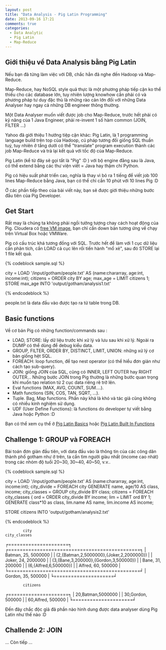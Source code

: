 ```yaml
---
layout: post
title: "Data Analysis - Pig Latin Programming"
date: 2013-09-16 17:21
comments: true
categories:
  - Data Analytic
  - Pig Latin
  - Map-Reduce
---
```


## Giới thiệu về Data Analysis bằng Pig Latin

Nếu bạn đã từng làm việc với DB, chắc hẳn đã nghe đến Hadoop và Map-Reduce.

Map-Reduce, hay NoSQL style quả thực là một phương pháp tiếp cận ko thể thiếu cho các database lớn, tuy nhiên lượng knowhow cần phải có và phương pháp tư duy đặc thù là những rào cản lớn đối với những Data Analyser hay ngay cả những DB engineer thông thường.

Một Data Analyser muốn viết được job cho Map-Reduce, trước hết phải có kỹ năng của 1 Java Engineer, phải re-invent 1 số hàm common (JOIN, FILTER ...)

Yahoo đã giới thiệu 1 hướng tiệp cận khác: Pig Latin, là 1 programming language build trên top của Hadoop, cú pháp tương đối giống SQL thuần tuý, tuy nhiên ở tầng dưới có thể "translate" program execution thành các job Map-Reduce và trả lại kết quả với tốc độ của Map-Reduce.

Pig Latin (kể từ đây sẽ gọi tắt là "Pig" :D ) với bộ engine đằng sau là Java, có thể extend bằng các thư viện viết = Java hay thậm chí Python.

Pig có hiệu suất phát triển cao, nghĩa là thay vì bỏ ra 1 tiếng để viết job 100 lines Map-Reduce bằng Java, bạn có thể chỉ cần 10 phút với 10 lines Pig :D

Ở các phần tiếp theo của bài viết này, bạn sẽ được giới thiệu những bước đầu tiên của Pig Developer.

## Get Start
Rất may là chúng ta không phải ngồi tưởng tượng chay cách hoạt động của Pig.
Cloudera có [free VM image](http://blog.cloudera.com/blog/2012/08/hadoop-on-your-pc-clouderas-cdh4-virtual-machine/), bạn chỉ cần down bản tương ứng về chạy trên Virtual Box hoặc VMWare.

Pig có cấu trúc khá tương đồng với SQL. Trước hết để làm với 1 cục dữ liệu cần phân tích, cần LOAD cả cục lên rồi tiến hành "mổ xẻ", sau đó STORE lại 1 file kết quả.

{% codeblock  sample.sql %}

city = LOAD '/input/gotham/people.txt' AS (name:chararray, age:int, income:int);
citizens = ORDER city BY age;
max_age = LIMIT citizens 1;
STORE max_age INTO 'output/gotham/analysis1.txt'

{% endcodeblock %}

people.txt là data đầu vào được tạo ra từ table trong DB.

## Basic functions

Về cơ bản Pig có những function/commands sau :

* LOAD, STORE: lấy dữ liệu trước khi xử lý và lưu sau khi xử lý. Ngoài ra DUMP có thể dùng để debug kiểu data.
* GROUP, FILTER, ORDER BY, DISTINCT, LIMIT, UNION: những xử lý cơ bản giống hệt SQL.
* FOREACH: loop function, để tạo nest operator (có thể hiểu đơn giản như cách tạo sub-query).
* JOIN: giống JOIN của SQL, cũng có INNER, LEFT OUTER hay RIGHT OUTER... Những bước JOIN trong Pig thường là những bước quan trọng khi muốn tạo relation từ 2 cục data riêng rẽ trở lên.
* Eval functions (MAX, AVG, COUNT, SUM....).
* Math functions (SIN, COS, TAN, SQRT, ...).
* Tuple. Bag, Map functions. Phần này khá là khó và tác giả cũng không có nhiều kinh nghiệm sử dụng.
* UDF (User Define Functions): là functions do developer tự viết bằng Java hoặc Python :D

Bạn có thể xem cụ thể ở [Pig Latin Basics](http://pig.apache.org/docs/r0.10.0/basic.html) hoặc [Pig Latin Built In Functions](http://pig.apache.org/docs/r0.10.0/func.html)

## Challenge 1: GROUP và FOREACH

Bài toán đơn giản đầu tiên, với data đầu vào là thông tin của các công dân thành phố gotham như ở trên, ta cần tìm người giàu nhất (income cao nhát) trong các nhóm độ tuổi 20~30, 30~40, 40~50, v.v..

{% codeblock  sample.sql %}

city = LOAD '/input/gotham/people.txt' AS (name:chararray, age:int, income:int);
city_divide = FOREACH city GENERATE
	name,
	age/10 AS class,
	income;
city_classes = GROUP city_divide BY class;
citizens = FOREACH city_classes {
	ord = ORDER city_divide BY income;
	lim = LIMIT ord BY 1;
	GENERATE class*10 as class, lim.name AS name, lim.income AS income;

STORE citizens INTO 'output/gotham/analysis2.txt'

{% endcodeblock %}

			city												city_classes
╒=====================╕    ╒==============================================╕
|	Batman, 25, 5000000 |    |		(2,{Batman,2,5000000},{Joker,2,2000000})  |
|	Joker, 	24, 2000000 |    |    (3,{Bane,3,200000},{Gordon,3,500000})			|
|	Bane, 	31,  200000 | 	 |		(6,{Alfred,6,500000})											|
|	Alfred,	60,  500000 |    ╘==============================================╛
|	Gordon,	35,  500000 |
╘=====================╛

			citizens
╒=====================╕
|		20,Batman,5000000 |
|		30,Gordon, 500000 |
|		60,Alfred, 500000 |
╘=====================╛

Đến đây chắc độc gỉả đã phần nào hình dung được data analyser dùng Pig Latin như thế nào :D


## Challende 2: JOIN
... Còn tiếp ...
